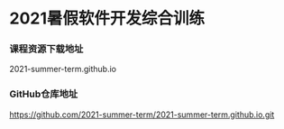 # 2021暑假软件开发综合训练
### 课程资源下载地址

2021-summer-term.github.io

### GitHub仓库地址

https://github.com/2021-summer-term/2021-summer-term.github.io.git
